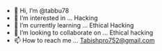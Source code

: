 - 👋 Hi, I’m @tabbu78
- 👀 I’m interested in ... Hacking
- 🌱 I’m currently learning ... Ethical Hacking
- 💞️ I’m looking to collaborate on ... Ethical hacking
- 📫 How to reach me ... Tabishpro752@gmail.com

<!---
tabbu78/tabbu78 is a ✨ special ✨ repository because its `README.md` (this file) appears on your GitHub profile.
You can click the Preview link to take a look at your changes.
--->
